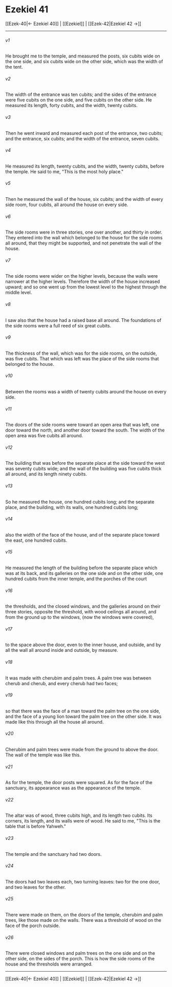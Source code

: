 # Ezekiel 41

[[Ezek-40|← Ezekiel 40]] | [[Ezekiel]] | [[Ezek-42|Ezekiel 42 →]]
***



###### v1 
He brought me to the temple, and measured the posts, six cubits wide on the one side, and six cubits wide on the other side, which was the width of the tent. 

###### v2 
The width of the entrance was ten cubits; and the sides of the entrance were five cubits on the one side, and five cubits on the other side. He measured its length, forty cubits, and the width, twenty cubits. 

###### v3 
Then he went inward and measured each post of the entrance, two cubits; and the entrance, six cubits; and the width of the entrance, seven cubits. 

###### v4 
He measured its length, twenty cubits, and the width, twenty cubits, before the temple. He said to me, "This is the most holy place." 

###### v5 
Then he measured the wall of the house, six cubits; and the width of every side room, four cubits, all around the house on every side. 

###### v6 
The side rooms were in three stories, one over another, and thirty in order. They entered into the wall which belonged to the house for the side rooms all around, that they might be supported, and not penetrate the wall of the house. 

###### v7 
The side rooms were wider on the higher levels, because the walls were narrower at the higher levels. Therefore the width of the house increased upward; and so one went up from the lowest level to the highest through the middle level. 

###### v8 
I saw also that the house had a raised base all around. The foundations of the side rooms were a full reed of six great cubits. 

###### v9 
The thickness of the wall, which was for the side rooms, on the outside, was five cubits. That which was left was the place of the side rooms that belonged to the house. 

###### v10 
Between the rooms was a width of twenty cubits around the house on every side. 

###### v11 
The doors of the side rooms were toward an open area that was left, one door toward the north, and another door toward the south. The width of the open area was five cubits all around. 

###### v12 
The building that was before the separate place at the side toward the west was seventy cubits wide; and the wall of the building was five cubits thick all around, and its length ninety cubits. 

###### v13 
So he measured the house, one hundred cubits long; and the separate place, and the building, with its walls, one hundred cubits long; 

###### v14 
also the width of the face of the house, and of the separate place toward the east, one hundred cubits. 

###### v15 
He measured the length of the building before the separate place which was at its back, and its galleries on the one side and on the other side, one hundred cubits from the inner temple, and the porches of the court 

###### v16 
the thresholds, and the closed windows, and the galleries around on their three stories, opposite the threshold, with wood ceilings all around, and from the ground up to the windows, (now the windows were covered), 

###### v17 
to the space above the door, even to the inner house, and outside, and by all the wall all around inside and outside, by measure. 

###### v18 
It was made with cherubim and palm trees. A palm tree was between cherub and cherub, and every cherub had two faces; 

###### v19 
so that there was the face of a man toward the palm tree on the one side, and the face of a young lion toward the palm tree on the other side. It was made like this through all the house all around. 

###### v20 
Cherubim and palm trees were made from the ground to above the door. The wall of the temple was like this. 

###### v21 
As for the temple, the door posts were squared. As for the face of the sanctuary, its appearance was as the appearance of the temple. 

###### v22 
The altar was of wood, three cubits high, and its length two cubits. Its corners, its length, and its walls were of wood. He said to me, "This is the table that is before Yahweh." 

###### v23 
The temple and the sanctuary had two doors. 

###### v24 
The doors had two leaves each, two turning leaves: two for the one door, and two leaves for the other. 

###### v25 
There were made on them, on the doors of the temple, cherubim and palm trees, like those made on the walls. There was a threshold of wood on the face of the porch outside. 

###### v26 
There were closed windows and palm trees on the one side and on the other side, on the sides of the porch. This is how the side rooms of the house and the thresholds were arranged.

***
[[Ezek-40|← Ezekiel 40]] | [[Ezekiel]] | [[Ezek-42|Ezekiel 42 →]]
